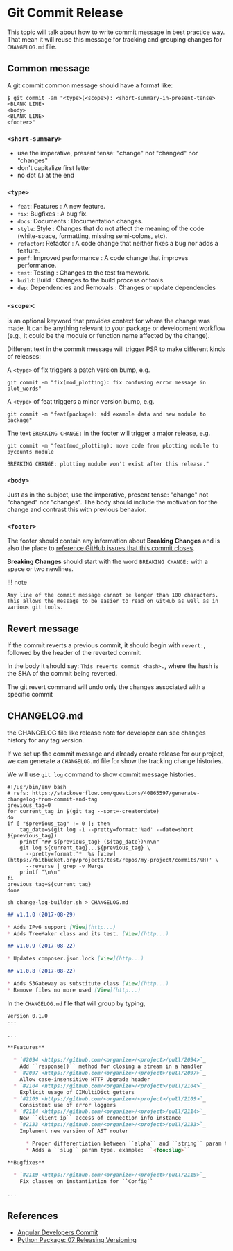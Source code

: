 # Git Commit Release

This topic will talk about how to write commit message in best practice way.
That mean it will reuse this message for tracking and grouping changes for
`CHANGELOG.md` file.

## Common message

A git commit common message should have a format like:

```console
$ git commit -am "<type>(<scope>): <short-summary-in-present-tense>
<BLANK LINE>
<body>
<BLANK LINE>
<footer>"
```

### `<short-summary>`

- use the imperative, present tense: "change" not "changed" nor "changes"
- don't capitalize first letter
- no dot (.) at the end

### `<type>`

- `feat`: Features : A new feature.
- `fix`: Bugfixes : A bug fix.
- `docs`: Documents : Documentation changes.
- `style`: Style : Changes that do not affect the meaning of the code
  (white-space, formatting, missing semi-colons, etc).
- `refactor`: Refactor : A code change that neither fixes a bug nor adds a feature.
- `perf`: Improved performance : A code change that improves performance.
- `test`: Testing : Changes to the test framework.
- `build`: Build : Changes to the build process or tools.
- `dep`: Dependencies and Removals : Changes or update dependencies

### `<scope>`:

is an optional keyword that provides context for where the change was made.
It can be anything relevant to your package or development workflow
(e.g., it could be the module or function name affected by the change).

Different text in the commit message will trigger PSR to make different kinds of releases:

A `<type>` of fix triggers a patch version bump, e.g.

```shell
git commit -m "fix(mod_plotting): fix confusing error message in plot_words"
```

A `<type>` of feat triggers a minor version bump, e.g.

```shell
git commit -m "feat(package): add example data and new module to package"
```

The text `BREAKING CHANGE:` in the footer will trigger a major release, e.g.

```shell
git commit -m "feat(mod_plotting): move code from plotting module to pycounts module

BREAKING CHANGE: plotting module won't exist after this release."
```

### `<body>`

Just as in the subject, use the imperative, present tense: "change" not "changed"
nor "changes". The body should include the motivation for the change and
contrast this with previous behavior.

### `<footer>`

The footer should contain any information about **Breaking Changes** and is also the place to
[reference GitHub issues that this commit closes](https://docs.github.com/en/issues/tracking-your-work-with-issues/linking-a-pull-request-to-an-issue).

**Breaking Changes** should start with the word `BREAKING CHANGE:` with a space or two newlines.

!!! note

    Any line of the commit message cannot be longer than 100 characters.
    This allows the message to be easier to read on GitHub as well as in
    various git tools.

## Revert message

If the commit reverts a previous commit, it should begin with `revert:`,
followed by the header of the reverted commit.

In the body it should say: `This reverts commit <hash>.`, where the hash is the
SHA of the commit being reverted.

The git revert command will undo only the changes associated with a specific commit

## CHANGELOG.md

the CHANGELOG file like release note for developer can see changes history for any tag version.

If we set up the commit message and already create release for our project, we
can generate a `CHANGELOG.md` file for show the tracking change histories.

We will use `git log` command to show commit message histories.

```shell title="bash script"
#!/usr/bin/env bash
# refs: https://stackoverflow.com/questions/40865597/generate-changelog-from-commit-and-tag
previous_tag=0
for current_tag in $(git tag --sort=-creatordate)
do
if [ "$previous_tag" != 0 ]; then
    tag_date=$(git log -1 --pretty=format:'%ad' --date=short ${previous_tag})
    printf "## ${previous_tag} (${tag_date})\n\n"
    git log ${current_tag}...${previous_tag} \
      --pretty=format:'*  %s [View](https://bitbucket.org/projects/test/repos/my-project/commits/%H)' \
      --reverse | grep -v Merge
    printf "\n\n"
fi
previous_tag=${current_tag}
done
```

```shell
sh change-log-builder.sh > CHANGELOG.md
```

```markdown title="CHANGELOG.md"
## v1.1.0 (2017-08-29)

* Adds IPv6 support [View](http...)
* Adds TreeMaker class and its test. [View](http...)

## v1.0.9 (2017-08-22)

* Updates composer.json.lock [View](http...)

## v1.0.8 (2017-08-22)

* Adds S3Gateway as substitute class [View](http...)
* Remove files no more used [View](http...)
```

In the `CHANGELOG.md` file that will group by typing,

```markdown title="CHANGELOG.md"
Version 0.1.0
---

...

**Features**

  * `#2094 <https://github.com/<organize>/<project>/pull/2094>`_
    Add ``response()`` method for closing a stream in a handler
  * `#2097 <https://github.com/<organize>/<project>/pull/2097>`_
    Allow case-insensitive HTTP Upgrade header
  * `#2104 <https://github.com/<organize>/<project>/pull/2104>`_
    Explicit usage of CIMultiDict getters
  * `#2109 <https://github.com/<organize>/<project>/pull/2109>`_
    Consistent use of error loggers
  * `#2114 <https://github.com/<organize>/<project>/pull/2114>`_
    New ``client_ip`` access of connection info instance
  * `#2133 <https://github.com/<organize>/<project>/pull/2133>`_
    Implement new version of AST router

      * Proper differentiation between ``alpha`` and ``string`` param types
      * Adds a ``slug`` param type, example: ``<foo:slug>``

**Bugfixes**

  * `#2119 <https://github.com/<organize>/<project>/pull/2119>`_
    Fix classes on instantiation for ``Config``

...
```

## References


- [Angular Developers Commit](https://github.com/angular/angular.js/blob/master/DEVELOPERS.md#commits)
- [Python Package: 07 Releasing Versioning](https://py-pkgs.org/07-releasing-versioning.html)
